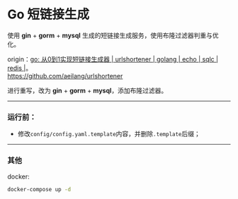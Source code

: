 # Go 短链接生成

使用 **gin** + **gorm** + **mysql** 生成的短链接生成服务，使用布隆过滤器判重与优化。

origin：[go: 从0到1实现短链接生成器 | urlshortener | golang | echo | sqlc | redis |](https://www.bilibili.com/video/BV1Unz9YiETV)。  
https://github.com/aeilang/urlshortener

进行重写，改为 **gin** + **gorm** + **mysql**，添加布隆过滤器。

---

### 运行前：

- 修改`config/config.yaml.template`内容，并删除`.template`后缀；  

---

### 其他

docker:
```bash
docker-compose up -d
```